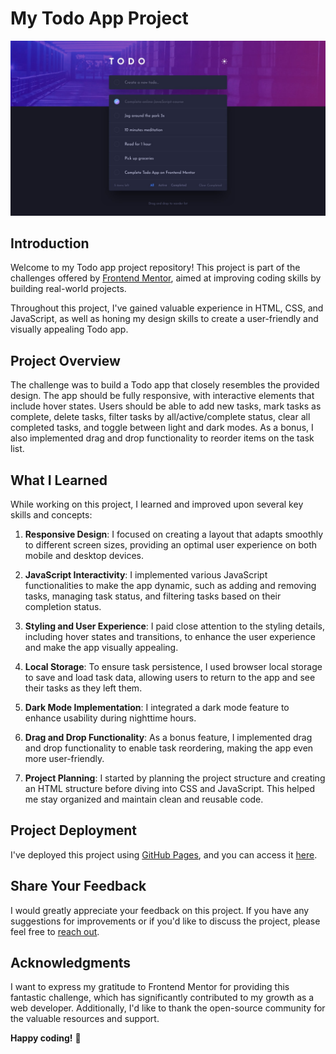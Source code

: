 # My Todo App Project

![Design preview for the Todo app coding challenge](https://github.com/nuelladev/Todo-list-app/blob/master/Assets/design/desktop-design-dark.jpg)

## Introduction

Welcome to my Todo app project repository! This project is part of the challenges offered by [Frontend Mentor](https://www.frontendmentor.io), aimed at improving coding skills by building real-world projects.

Throughout this project, I've gained valuable experience in HTML, CSS, and JavaScript, as well as honing my design skills to create a user-friendly and visually appealing Todo app.

## Project Overview

The challenge was to build a Todo app that closely resembles the provided design. The app should be fully responsive, with interactive elements that include hover states. Users should be able to add new tasks, mark tasks as complete, delete tasks, filter tasks by all/active/complete status, clear all completed tasks, and toggle between light and dark modes. As a bonus, I also implemented drag and drop functionality to reorder items on the task list.

## What I Learned

While working on this project, I learned and improved upon several key skills and concepts:

1. **Responsive Design**: I focused on creating a layout that adapts smoothly to different screen sizes, providing an optimal user experience on both mobile and desktop devices.

2. **JavaScript Interactivity**: I implemented various JavaScript functionalities to make the app dynamic, such as adding and removing tasks, managing task status, and filtering tasks based on their completion status.

3. **Styling and User Experience**: I paid close attention to the styling details, including hover states and transitions, to enhance the user experience and make the app visually appealing.

4. **Local Storage**: To ensure task persistence, I used browser local storage to save and load task data, allowing users to return to the app and see their tasks as they left them.

5. **Dark Mode Implementation**: I integrated a dark mode feature to enhance usability during nighttime hours.

6. **Drag and Drop Functionality**: As a bonus feature, I implemented drag and drop functionality to enable task reordering, making the app even more user-friendly.

7. **Project Planning**: I started by planning the project structure and creating an HTML structure before diving into CSS and JavaScript. This helped me stay organized and maintain clean and reusable code.

## Project Deployment

I've deployed this project using [GitHub Pages](https://pages.github.com/), and you can access it [here](https://nuelladev.github.io/Todo-list-app/).

## Share Your Feedback

I would greatly appreciate your feedback on this project. If you have any suggestions for improvements or if you'd like to discuss the project, please feel free to [reach out](mailto:emmanuellaokafor42@yahoo.com).

## Acknowledgments

I want to express my gratitude to Frontend Mentor for providing this fantastic challenge, which has significantly contributed to my growth as a web developer. Additionally, I'd like to thank the open-source community for the valuable resources and support.

**Happy coding!** 🚀
